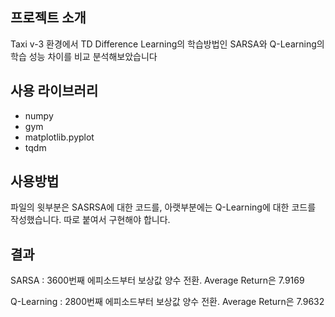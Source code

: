 ## 프로젝트 소개
Taxi v-3 환경에서 TD Difference Learning의 학습방법인 SARSA와 Q-Learning의 학습 성능 차이를 비교 분석해보았습니다


## 사용 라이브러리
+ numpy
+ gym
+ matplotlib.pyplot
+ tqdm


## 사용방법
파일의 윗부분은 SASRSA에 대한 코드를, 아랫부분에는 Q-Learning에 대한 코드를 작성했습니다.
따로 붙여서 구현해야 합니다.


## 결과
SARSA : 3600번째 에피소드부터 보상값 양수 전환. Average Return은 7.9169

Q-Learning : 2800번째 에피소드부터 보상값 양수 전환. Average Return은 7.9632
